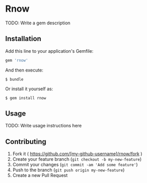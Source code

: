 # Rnow

TODO: Write a gem description

## Installation

Add this line to your application's Gemfile:

```ruby
gem 'rnow'
```

And then execute:

    $ bundle

Or install it yourself as:

    $ gem install rnow

## Usage

TODO: Write usage instructions here

## Contributing

1. Fork it ( https://github.com/[my-github-username]/rnow/fork )
2. Create your feature branch (`git checkout -b my-new-feature`)
3. Commit your changes (`git commit -am 'Add some feature'`)
4. Push to the branch (`git push origin my-new-feature`)
5. Create a new Pull Request
